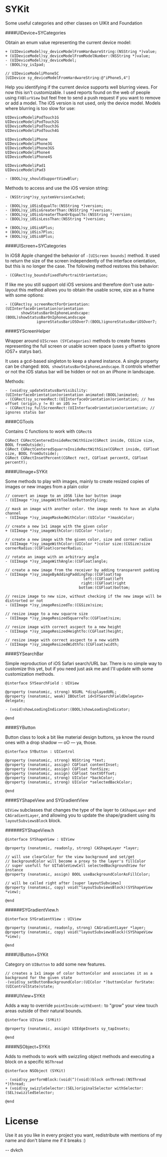 SYKit
=======


Some useful categories and other classes on UIKit and Foundation


####UIDevice+SYCategories

Obtain an enum value representing the current device model:

	+ (UIDeviceModel)sy_deviceModelFromHardwareString:(NSString *)value;
	+ (UIDeviceModel)sy_deviceModelFromModelNumber:(NSString *)value;
	- (UIDeviceModel)sy_deviceModel;
	- (BOOL)sy_isIpad;

	// UIDeviceModeliPhone5C
	[UIDevice sy_deviceModelFromHardwareString:@"iPhone5,4"]


Help you identifying if the current device supports well blurring views. For now this isn't customizable. I used reports found on the web of people using `FXBlurView` but feel free to send a push request if you want to remove or add a model. The iOS version is not used, only the device model. Models where blurring is too slow for use:

	UIDeviceModeliPodTouch1G
	UIDeviceModeliPodTouch2G
	UIDeviceModeliPodTouch3G
	UIDeviceModeliPodTouch4G
	
	UIDeviceModeliPhone
	UIDeviceModeliPhone3G
	UIDeviceModeliPhone3GS
	UIDeviceModeliPhone4
	UIDeviceModeliPhone4S
	
	UIDeviceModeliPad1
	UIDeviceModeliPad3
 
	- (BOOL)sy_shouldSupportViewBlur;


Methods to access and use the iOS version string:

	- (NSString*)sy_systemVersionCached;

	- (BOOL)sy_iOSisEqualTo:(NSString *)version;
	- (BOOL)sy_iOSisGreaterThan:(NSString *)version;
	- (BOOL)sy_iOSisGreaterThanOrEqualTo:(NSString *)version;
	- (BOOL)sy_iOSisLessThan:(NSString *)version;
	
	+ (BOOL)sy_iOSis6Plus;
	+ (BOOL)sy_iOSis7Plus;
	+ (BOOL)sy_iOSis8Plus;

####UIScreen+SYCategories

In iOS8 Apple changed the behavior of `-[UIScreen bounds]` method. It used to return the size of the screen independently of the interface orientation, but this is no longer the case. The following method restores this behavior:

	- (CGRect)sy_boundsFixedToPortraitOrientation;

If like me you still support old iOS versions and therefore don't use auto-layout this method allows you to obtain the usable scree, size as a frame with some options:

	- (CGRect)sy_screenRectForOrientation:(UIInterfaceOrientation)orientation
    	   showStatusBarOnIphoneLandscape:(BOOL)showStatusBarOnIphoneLandscape
        	      ignoreStatusBariOSOver7:(BOOL)ignoreStatusBariOSOver7;


####SYScreenHelper

Wrapper around `UIScreen (SYCategories)` methods to create frames representing the full screen or usable screen space (uses y offset to ignore iOS7+ statys bar). 

It uses a gcd-based singleton to keep a shared instance. A single property can be changed: `BOOL showStatusBarOnIphoneLandscape`. It controls whether or not the iOS status bar will be hidden or not on an iPhone in landscape.

Methods:

	- (void)sy_updateStatusBarVisibility:(UIInterfaceOrientation)orientation animated:(BOOL)animated;
	- (CGRect)sy_screenRect:(UIInterfaceOrientation)orientation; // has offset (origin.y != 0) on iOS >= 7
	- (CGRect)sy_fullScreenRect:(UIInterfaceOrientation)orientation; // ignores status bar

####CGTools

Contains C functions to work with `CGRect`s

	CGRect CGRectCenteredInsideRectWithSize(CGRect inside, CGSize size, BOOL fromOutside);
	CGRect CGRectCenteredSquarreInsideRectWithSize(CGRect inside, CGFloat size, BOOL fromOutside);
	CGRect CGRectInsetPercent(CGRect rect, CGFloat percentX, CGFloat percentY);

####UIImage+SYKit

Some methods to play with images, mainly to create resized copies of images or new images from a plain color

	// convert an image to an iOS6 like bar button image
	- (UIImage *)sy_imageWithToolbarButtonStyling;

	// mask an image with another color. the image needs to have an alpha channel
	- (UIImage *)sy_imageMaskedWithColor:(UIColor *)maskColor;

	// create a new 1x1 image with the given color
	+ (UIImage *)sy_imageWithColor:(UIColor *)color;

	// create a new image with the given color, size and corner radius
	+ (UIImage *)sy_imageWithColor:(UIColor *)color size:(CGSize)size cornerRadius:(CGFloat)cornerRadius;

	// rotate an image with an arbitrary angle
	- (UIImage *)sy_imageWithAngle:(CGFloat)angle;

	// create a new image from the receiver by adding transparent padding
	- (UIImage *)sy_imageByAddingPaddingTop:(CGFloat)top
	                                   left:(CGFloat)left
	                                  right:(CGFloat)right
	                                 bottom:(CGFloat)bottom;

	// resize image to new size, without checking if the new image will be distrorted or not
	- (UIImage *)sy_imageResizedTo:(CGSize)size;
	
	// resize image to a new squarre size
	- (UIImage *)sy_imageResizedSquarreTo:(CGFloat)size;
	
	// resize image with correct ascpect to a new height
	- (UIImage *)sy_imageResizedHeightTo:(CGFloat)height;
	
	// resize image with correct ascpect to a new width
	- (UIImage *)sy_imageResizedWidthTo:(CGFloat)width;


####SYSearchBar

Simple reproduction of iOS Safari search/URL bar. There is no simple way to customize this yet, but if you need just ask me and I'll update with some customization methods.

	@interface SYSearchField : UIView
	
	@property (nonatomic, strong) NSURL *displayedURL;
	@property (nonatomic, weak) IBOutlet id<SYSearchFieldDelegate> delegate;
	
	- (void)showLoadingIndicator:(BOOL)showLoadingIndicator;
	
	@end


####SYButton

Button class to look a bit like material design buttons, ya know the round ones with a drop shadow — oO — ya, those.

	@interface SYButton : UIControl
	
	@property (nonatomic, strong) NSString *text;
	@property (nonatomic, assign) CGFloat contentInset;
	@property (nonatomic, assign) CGFloat fontSize;
	@property (nonatomic, assign) CGFloat textVOffset;
	@property (nonatomic, strong) UIColor *backColor;
	@property (nonatomic, strong) UIColor *selectedBackColor;
	
	@end

####SYShapeView and SYGradientView

`UIView` subclasses that changes the type of the layer to `CAShapeLayer` and `CAGradientLayer`, and allowing you to update the shape/gradient using its `layoutSubviewsBlock` block.

######SYShapeView.h

	@interface SYShapeView : UIView
	
	@property (nonatomic, readonly, strong) CAShapeLayer *layer;
	
	// will use clearColor for the view background and set/get 
	// backgroundColor will become a proxy to the layer's fillColor
	// super usefull for UITableViewCell selectedBackgroundView for instance
	@property (nonatomic, assign) BOOL useBackgroundColorAsFillColor;
	
	// will be called right after [super layoutSubviews]
	@property (nonatomic, copy) void(^layoutSubviewsBlock)(SYShapeView *view);
	
	@end

######SYGradientView.h

	@interface SYGradientView : UIView

	@property (nonatomic, readonly, strong) CAGradientLayer *layer;
	@property (nonatomic, copy) void(^layoutSubviewsBlock)(SYShapeView *view);

	@end

####UIButton+SYKit

Category on `UIButton` to add some new features.

	// creates a 1x1 image of color buttonColor and associates it as a background for the given state
	-(void)sy_setButtonBackgroundColor:(UIColor *)buttonColor forState:(UIControlState)state;

####UIView+SYKit

Adds a way to override `pointInside:withEvent:` to "grow" your view touch areas outside of their natural bounds.

	@interface UIView (SYKit)
	
	@property (nonatomic, assign) UIEdgeInsets sy_tapInsets;
	
	@end

####NSObject+SYKit

Adds to methods to work with swizzling object methods and executing a block on a specific `NSThread`

	@interface NSObject (SYKit)

	- (void)sy_performBlock:(void(^)(void))block onThread:(NSThread *)thread;
	+ (void)sy_swizzleSelector:(SEL)originalSelector withSelector:(SEL)swizzledSelector;
	
	@end


License
===

Use it as you like in every project you want, redistribute with mentions of my name and don't blame me if it breaks :)

-- dvkch
 